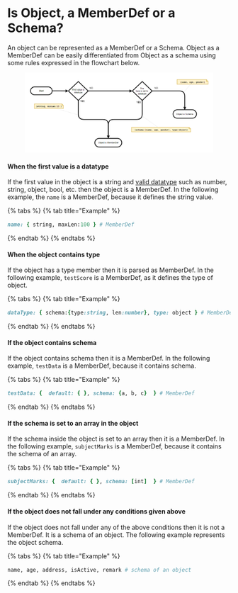 # Is Object, a MemberDef or a Schema?



An object can be represented as a MemberDef or a Schema. Object as a MemberDef can be easily differentiated from Object as a schema using some rules expressed in the flowchart below.&#x20;

<figure><img src="../.gitbook/assets/memberdef-vs-schemadef.png" alt=""><figcaption></figcaption></figure>

#### When the first value is a datatype&#x20;

If the first value in the object is a string and [valid datatype](data-types/) such as number, string, object, bool, etc. then the object is a MemberDef. In the following example, the `name` is a MemberDef, because it defines the string value.

{% tabs %}
{% tab title="Example" %}
```ruby
name: { string, maxLen:100 } # MemberDef
```
{% endtab %}
{% endtabs %}

#### When the object contains type

If the object has a type member then it is parsed as MemberDef. In the following example, `testScore` is a MemberDef, as it defines the type of object.

{% tabs %}
{% tab title="Example" %}
```ruby
dataType: { schema:{type:string, len:number}, type: object } # MemberDef
```
{% endtab %}
{% endtabs %}

#### If the object contains schema

If the object contains schema then it is a MemberDef. In the following example, `testData` is a MemberDef, because it contains schema.

{% tabs %}
{% tab title="Example" %}
```ruby
testData: {  default: { }, schema: {a, b, c}  } # MemberDef
```
{% endtab %}
{% endtabs %}

#### &#x20;If  the schema is set to an array in the object

If the schema inside the object is set to an array then it is a MemberDef. In the following example, `subjectMarks`  is a MemberDef, because it contains the schema of an array.&#x20;

{% tabs %}
{% tab title="Example" %}
```ruby
subjectMarks: {  default: { }, schema: [int]  } # MemberDef
```
{% endtab %}
{% endtabs %}

####

#### If the object does not fall under any conditions given above

If the object does not fall under any of the above conditions then it is not a MemberDef. It is a schema of an object. The following example represents the object schema.

{% tabs %}
{% tab title="Example" %}
```ruby
name, age, address, isActive, remark # schema of an object
```
{% endtab %}
{% endtabs %}

